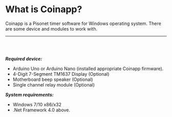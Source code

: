 # What is Coinapp?
Coinapp is a Pisonet timer software for Windows operating system. There are some device and modules to work with.
<hr />
<br />
<br />

<b><i>Required device:</i></b>
 * Arduino Uno or Arduino Nano (installed appropriate Coinapp firmware).
 * 4-Digit 7-Segment TM1637 Display (Optional)
 * Motherboard beep speaker (Optional)
 * Single channel relay module (Optional)

<b><i>System requirements:</i></b>
 * Windows 7/10 x86/x32
 * .Net Framework 4.0 above.
